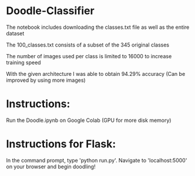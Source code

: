 # Doodle-Classifier
The notebook includes downloading the classes.txt file as well as the entire dataset

The 100_classes.txt consists of a subset of the 345 original classes

The number of images used per class is limited to 16000 to increase training speed

With the given architecture I was able to obtain 94.29% accuracy (Can be improved by using more images)


# Instructions:

Run the Doodle.ipynb on Google Colab (GPU for more disk memory)

# Instructions for Flask:

In the command prompt, type 'python run.py'. Navigate to 'localhost:5000' on your browser and begin doodling!
